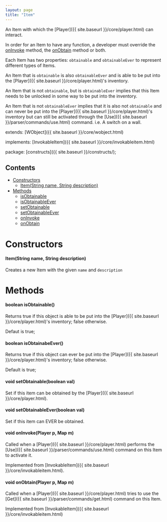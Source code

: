 ```yaml
---
layout: page
title: "Item"
---
```


An Item with which the [Player]({{ site.baseurl }}/core/player.html) can interact. 

In order for an Item to have any function, a developer must override the [onInvoke](#void-oninvokeplayer-p-map-m) method, the [onObtain](#void-onobtainplayer-p-map-m) method or both. 

Each Item has two properties: `obtainable` and `obtainableEver` to represent different types of Items.

An Item that is `obtainable` is also `obtainableEver` and is able to be put into the [Player]({{ site.baseurl }}/core/player.html)'s inventory. 

An Item that is not `obtainable`, but is `obtainableEver` implies that this Item needs to be unlocked in some way to be put into the inventory.

An Item that is not `obtainableEver` implies that it is also not `obtainable` and can never be put into the [Player]({{ site.baseurl }}/core/player.html)'s inventory but can still be activated through the [Use]({{ site.baseurl }}/parser/commands/use.html) command. i.e. A switch on a wall.

extends:
    [WObject]({{ site.baseurl }}/core/wobject.html)

implements:
    [InvokableItem]({{ site.baseurl }}/core/invokableitem.html)

package: [constructs]({{ site.baseurl }}/constructs/);

## Contents

- [Constructors](#constructors)
  - [Item(String name, String description)](#itemstring-name-string-description)
- [Methods](#methods)
  - [isObtainable](#boolean-isobtainable)
  - [isObtainableEver](#boolean-isobtainableever)
  - [setObtainable](#void-setobtainableboolean-val)
  - [setObtainableEver](#void-setobtainableeverboolean-val)
  - [onInvoke](#void-oninvokeplayer-p-map-m)
  - [onObtain](#void-onobtainplayer-p-map-m)


# Constructors

#### Item(String name, String description)

Creates a new Item with the given `name` and `description`

# Methods

#### boolean isObtainable()

Returns true if this object is able to be put into the [Player]({{ site.baseurl }}/core/player.html)'s inventory; false otherwise.

Defaut is true;

#### boolean isObtainabeEver()

Returns true if this object can ever be put into the [Player]({{ site.baseurl }}/core/player.html)'s inventory; false otherwise.

Default is true;

#### void setObtainable(boolean val)

Set if this item can be obtained by the [Player]({{ site.baseurl }}/core/player.html).

#### void setObtainableEver(boolean val)

Set if this item can EVER be obtained.

#### void onInvoke(Player p, Map m)

Called when a [Player]({{ site.baseurl }}/core/player.html) performs the [Use]({{ site.baseurl }}/parser/commands/use.html) command on this Item to activate it.

Implemented from [InvokableItem]({{ site.baseurl }}/core/invokableitem.html).

#### void onObtain(Player p, Map m)

Called when a [Player]({{ site.baseurl }}/core/player.html) tries to use the [Get]({{ site.baseurl }}/parser/commands/get.html) command on this Item. 

Implemented from [InvokableItem]({{ site.baseurl }}/core/invokableitem.html)